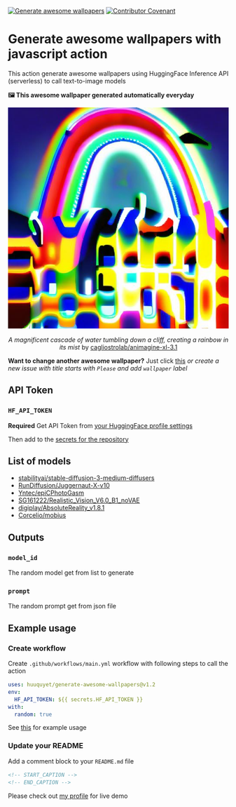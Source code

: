 [![Generate awesome wallpapers](https://github.com/huuquyet/generate-awesome-wallpapers/actions/workflows/generate-awesome-wallpapers.yml/badge.svg)](https://github.com/huuquyet/generate-awesome-wallpapers/actions/workflows/generate-awesome-wallpapers.yml) [![Contributor Covenant](https://img.shields.io/badge/Contributor%20Covenant-2.1-4baaaa.svg)](.github/CODE_OF_CONDUCT.md)

# Generate awesome wallpapers with javascript action

This action generate awesome wallpapers using HuggingFace Inference API (serverless) to call text-to-image models

**🖼️ This awesome wallpaper generated automatically everyday**

<div align="center">
  <img alt="Awesome Wallpapers" src="./assets/wallpaper.jpg">

<!-- START_CAPTION -->
*A magnificent cascade of water tumbling down a cliff, creating a rainbow in its mist* by [cagliostrolab/animagine-xl-3.1](https://hf.co/cagliostrolab/animagine-xl-3.1)
<!-- END_CAPTION -->
</div>

**Want to change another awesome wallpaper?** Just click [this](https://github.com/huuquyet/generate-awesome-wallpapers/issues/new?assignees=&labels=wallpaper&projects=&title=Please+a+serene+Zen+garden+with+carefully+placed+rocks+and+raked+sand&body=Feel+free+to+change+the+title+except+Please+then+press+Submit%21)
*or create a new issue with title starts with `Please` and add `wallpaper` label*

## API Token

### `HF_API_TOKEN`

**Required** Get API Token from [your HuggingFace profile settings](https://huggingface.co/settings/tokens)

Then add to the [secrets for the repository](https://docs.github.com/en/actions/security-guides/using-secrets-in-github-actions#creating-secrets-for-a-repository)

## List of models

- [stabilityai/stable-diffusion-3-medium-diffusers](https://hf.co/stabilityai/stable-diffusion-3-medium-diffusers)
- [RunDiffusion/Juggernaut-X-v10](https://hf.co/RunDiffusion/Juggernaut-X-v10)
- [Yntec/epiCPhotoGasm](https://hf.co/Yntec/epiCPhotoGasm)
- [SG161222/Realistic_Vision_V6.0_B1_noVAE](https://hf.co/SG161222/Realistic_Vision_V6.0_B1_noVAE)
- [digiplay/AbsoluteReality_v1.8.1](https://hf.co/digiplay/AbsoluteReality_v1.8.1)
- [Corcelio/mobius](https://hf.co/Corcelio/mobius)

## Outputs

### `model_id`

The random model get from list to generate

### `prompt`

The random prompt get from json file

## Example usage

### Create workflow

Create `.github/workflows/main.yml` workflow with following steps to call the action

```yaml
uses: huuquyet/generate-awesome-wallpapers@v1.2
env: 
  HF_API_TOKEN: ${{ secrets.HF_API_TOKEN }}
with:
  random: true
```

See [this](.github/workflows/generate-awesome-wallpapers.yml) for example usage

### Update your README

Add a comment block to your `README.md` file

```md
<!-- START_CAPTION -->
<!-- END_CAPTION -->
```

Please check out [my profile](https://github.com/huuquyet) for live demo
